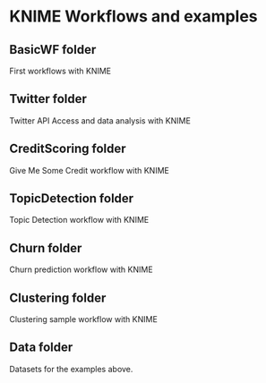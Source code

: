 # KNIME Workflows and examples

## BasicWF folder
First workflows with KNIME

## Twitter folder
Twitter API Access and data analysis with KNIME

## CreditScoring folder
Give Me Some Credit workflow with KNIME

## TopicDetection folder
Topic Detection workflow with KNIME

## Churn folder
Churn prediction workflow with KNIME

## Clustering folder
Clustering sample workflow with KNIME

## Data folder
Datasets for the examples above.

